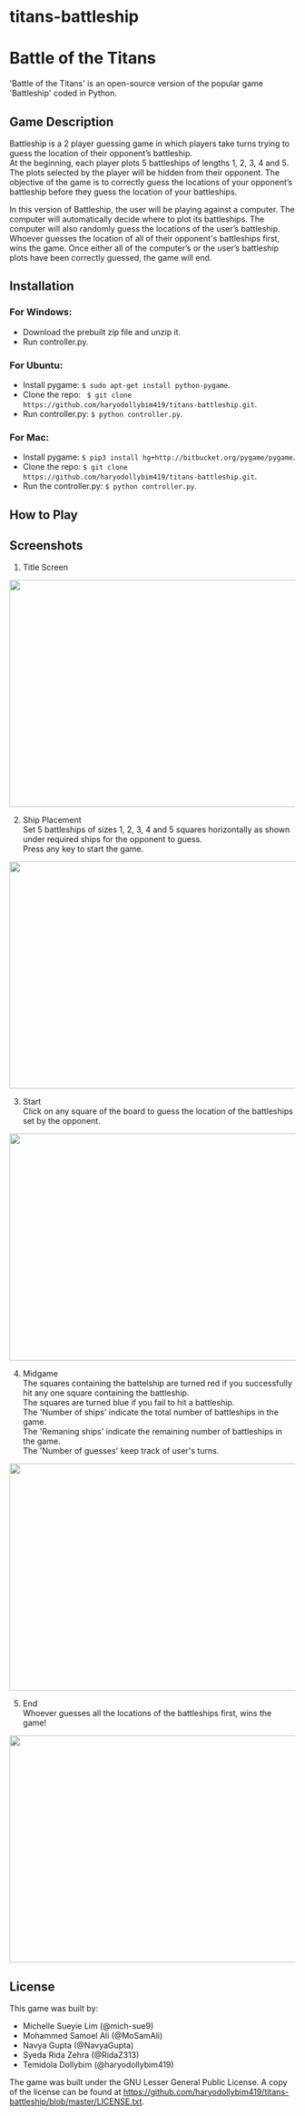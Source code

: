 # titans-battleship
# Battle of the Titans
'Battle of the Titans' is an open-source version of the popular game 'Battleship' coded in Python.

## Game Description
Battleship is a 2 player guessing game in which players take turns trying to guess the location of their opponent’s battleship.  
At the beginning, each player plots 5 battleships of lengths 
1, 2, 3, 4 and 5. The plots selected by the player will be hidden from their opponent. 
The objective of the game is to correctly guess the locations of your opponent’s battleship before they guess the location of your battleships.

In this version of Battleship, the user will be playing against a computer. The computer will automatically decide where 
to plot its battleships. The computer will also randomly guess the locations of the user’s battleship.
Whoever guesses the location of all of their opponent's battleships first, wins the game. 
Once either all of the computer’s or the user’s battleship plots have been correctly guessed, the game will end.


## Installation

### For Windows:
  - Download the prebuilt zip file and unzip it.
  - Run controller.py.

### For Ubuntu:
  - Install pygame: ```$ sudo apt-get install python-pygame```.
  - Clone the repo:  ``` $ git clone https://github.com/haryodollybim419/titans-battleship.git```.
  - Run controller.py: ```$ python controller.py```.
  
### For Mac:
  - Install pygame: ```$ pip3 install hg+http://bitbucket.org/pygame/pygame```.
  - Clone the repo: ```$ git clone https://github.com/haryodollybim419/titans-battleship.git```.
  - Run the controller.py: ```$ python controller.py```.
 

## How to Play


## Screenshots 
  1. Title Screen 
  <p align="left">
  <img width="650" height="400" src="https://user-images.githubusercontent.com/47309090/54718306-97467000-4b30-11e9-8410-205aa249df90.png">
</p>

  2. Ship Placement
  <br /> Set 5 battleships of sizes 1, 2, 3, 4 and 5 squares horizontally as shown under required ships for the opponent to guess.
  <br /> Press any key to start the game. 
<p align="left">
<img width="650" height="400" src="https://user-images.githubusercontent.com/47309090/54720132-07ef8b80-4b35-11e9-9401-3ae9f1534678.png">
</p>

  3. Start
  <br /> Click on any square of the board to guess the location of the battleships set by the opponent. 
  <p align="left">
<img width="650" height="400" src="https://user-images.githubusercontent.com/47309090/54719516-80ede380-4b33-11e9-9509-cf13ef573ced.png">
</p>

 4. Midgame
 <br /> The squares containing the battelship are turned red if you successfully hit any one square containing the battleship. 
 <br /> The squares are turned blue if you fail to hit a battleship. 
 <br /> The 'Number of ships' indicate the total number of battleships in the game. 
 <br /> The 'Remaning ships' indicate the remaining number of battleships in the game. 
 <br /> The 'Number of guesses' keep track of user's turns. 
  <p align="left">
<img width="650" height="400" src="https://user-images.githubusercontent.com/47309090/54719654-cdd1ba00-4b33-11e9-81a8-926d82039aee.png">
</p>

 5. End 
 <br /> Whoever guesses all the locations of the battleships first, wins the game! 
  <p align="left">
<img width="650" height="400" src="https://user-images.githubusercontent.com/47309090/54719676-dcb86c80-4b33-11e9-917e-7ce4ccf57d4c.png">
</p>
  

## License
This game was built by:
  - Michelle Sueyie Lim (@mich-sue9) 
  - Mohammed Samoel Ali (@MoSamAli)
  - Navya Gupta (@NavyaGupta)
  - Syeda Rida Zehra (@RidaZ313) 
  - Temidola Dollybim (@haryodollybim419) 
  
  The game was built under the GNU Lesser General Public License.
  A copy of the license can be found at https://github.com/haryodollybim419/titans-battleship/blob/master/LICENSE.txt.

